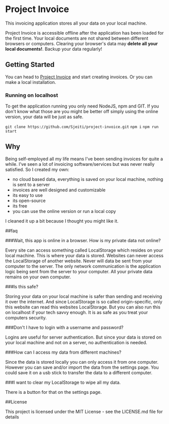 # Project Invoice

This invoicing application stores all your data on your local machine.
 
Project Invoice is accessible offline after the application has been loaded for the first time.
Your local documents are not shared between different browsers or computers.
Clearing your browser's data may **delete all your local documents!**. Backup your data regularly!


## Getting Started

You can head to [Project Invoice](http://sjeiti.github.io/project-invoice) and start creating invoices.
Or you can make a local installation.

### Running on localhost

To get the application running you only need NodeJS, npm and GIT. If you don't know what those are you might be better off simply using the online version, your data will be just as safe.

`git clone https://github.com/Sjeiti/project-invoice.git`
`npm i`
`npm run start`


## Why 

Being self-employed all my life means I've been sending invoices for quite a while. I've seen a lot of invoicing software/services but was never really satisfied.
So I created my own:

 - no cloud based data, everything is saved on your local machine, nothing is sent to a server
 - invoices are well designed and customizable
 - its easy to use
 - its open-source
 - its free
 - you can use the online version or run a local copy

I cleaned it up a bit because I thought you might like it.


##faq

###Wait, this app is online in a browser. How is my private data not online?

Every site can access something called LocalStorage which resides on your local machine. This is where your data is stored. Websites can never access the LocalStorage of another website. Never will data be sent from your computer to the server. The only network communication is the application logic being sent from the server to your computer. All your private data remains on your own computer.

###Is this safe?

Storing your data on your local machine is safer than sending and receiving it over the internet. And since LocalStorage is so called origin-specific, only this website can read this websites LocalStorage. But you can also run this on localhost if your tech savvy enough. It is as safe as you treat your computers security.

###Don't I have to login with a username and password?

Logins are useful for server authentication. But since your data is stored on your local machine and not on a server, no authentication is needed.

###How can I access my data from different machines?

Since the data is stored locally you can only access it from one computer. However you can save and/or import the data from the settings page. You could save it on a usb stick to transfer the data to a different computer.

###I want to clear my LocalStorage to wipe all my data.

There is a button for that on the settings page.


##License

This project is licensed under the MIT License - see the LICENSE.md file for details
